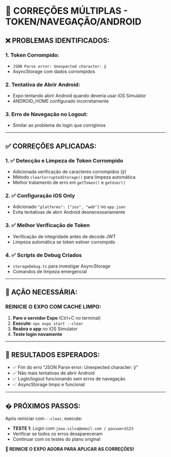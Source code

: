 # 🐛 CORREÇÕES MÚLTIPLAS - TOKEN/NAVEGAÇÃO/ANDROID

## ❌ **PROBLEMAS IDENTIFICADOS:**

### 1. **Token Corrompido**: 
- `JSON Parse error: Unexpected character: ÿ`
- AsyncStorage com dados corrompidos

### 2. **Tentativa de Abrir Android**:
- Expo tentando abrir Android quando deveria usar iOS Simulator
- ANDROID_HOME configurado incorretamente

### 3. **Erro de Navegação no Logout**:
- Similar ao problema do login que corrigimos

---

## ✅ **CORREÇÕES APLICADAS:**

### 1. **✅ Detecção e Limpeza de Token Corrompido**
- Adicionada verificação de caracteres corrompidos (ÿ)
- Método `clearCorruptedStorage()` para limpeza automática
- Melhor tratamento de erro em `getToken()` e `getUser()`

### 2. **✅ Configuração iOS Only**
- Adicionado `"platforms": ["ios", "web"]` no `app.json`
- Evita tentativas de abrir Android desnecessariamente

### 3. **✅ Melhor Verificação de Token**
- Verificação de integridade antes de decode JWT
- Limpeza automática se token estiver corrompido

### 4. **✅ Scripts de Debug Criados**
- `storageDebug.ts` para investigar AsyncStorage
- Comandos de limpeza emergencial

---

## 🚨 **AÇÃO NECESSÁRIA:**

### **REINICIE O EXPO COM CACHE LIMPO:**

1. **Pare o servidor Expo** (Ctrl+C no terminal)
2. **Execute**: `npx expo start --clear`
3. **Reabra o app** no iOS Simulator
4. **Teste login novamente**

---

## 🎯 **RESULTADOS ESPERADOS:**

- ✅ Fim do erro "JSON Parse error: Unexpected character: ÿ"
- ✅ Não mais tentativas de abrir Android
- ✅ Login/logout funcionando sem erros de navegação
- ✅ AsyncStorage limpo e funcional

---

## � **PRÓXIMOS PASSOS:**

Após reiniciar com `--clear`, execute:
- **TESTE 1**: Login com `joao.silva@email.com / password123`
- Verificar se todos os erros desapareceram
- Continuar com os testes do plano original

**🎯 REINICIE O EXPO AGORA PARA APLICAR AS CORREÇÕES!**
